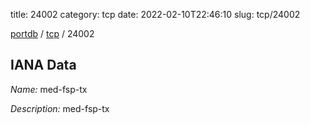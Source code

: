 title: 24002
category: tcp
date: 2022-02-10T22:46:10
slug: tcp/24002

[portdb](/) / [tcp](/category/tcp.html) / 24002


## IANA Data

_Name:_ med-fsp-tx

_Description:_ med-fsp-tx

